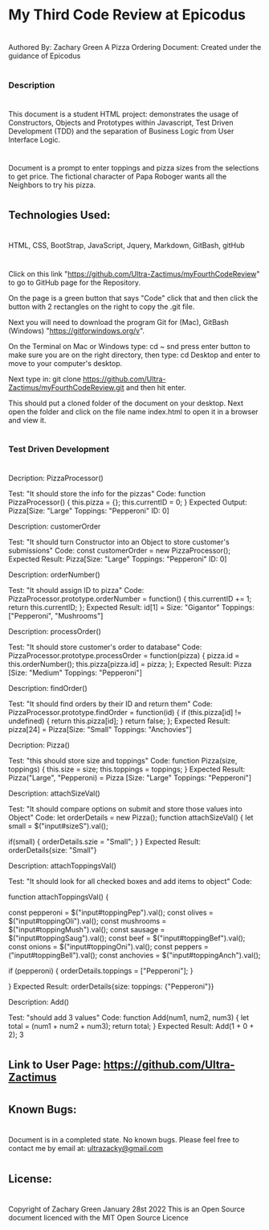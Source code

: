 # My Third Code Review at Epicodus
#
Authored By: Zachary Green
A Pizza Ordering Document: Created under the guidance of Epicodus
#
#
### Description
#
This document is a student HTML project: demonstrates the usage of Constructors, Objects and Prototypes within Javascript, Test Driven Development (TDD) and the separation of Business Logic from User Interface Logic.
#
Document is a prompt to enter toppings and pizza sizes from the selections to get price. The fictional character of Papa Roboger wants all the Neighbors to try his pizza.
#

## Technologies Used: 
#
HTML, CSS, BootStrap, JavaScript, Jquery, Markdown, GitBash, gitHub
#

Click on this link 
"https://github.com/Ultra-Zactimus/myFourthCodeReview"
to go to GitHub page for the Repository.

 On the page is a green button that says "Code" click that and then click the button with 2 rectangles on the right to copy the .git file. 
 
 Next you will need to download the program Git for (Mac), GitBash (Windows) "https://gitforwindows.org/v". 
 
 On the Terminal on Mac or Windows type: cd ~  snd press enter button to make sure you are on the right directory, then type: cd Desktop and enter to move to your computer's desktop. 
 
 Next type in: git clone https://github.com/Ultra-Zactimus/myFourthCodeReview.git and then hit enter. 
 
 This should put a cloned folder of the document on your desktop. Next open the folder and click on the file name index.html to open it in a browser and view it.
#

### Test Driven Development
#

Decription: PizzaProcessor()

Test: "It should store the info for the pizzas"
Code:
function PizzaProcessor() {
  this.pizza = {};
  this.currentID = 0;
}
Expected Output: Pizza[Size: "Large" Toppings: "Pepperoni" ID: 0]

Description: customerOrder

Test: "It should turn Constructor into an Object to store customer's submissions"
Code:
const customerOrder = new PizzaProcessor();
Expected Result: Pizza[Size: "Large" Toppings: "Pepperoni" ID: 0]

Description: orderNumber()

Test: "It should assign ID to pizza"
Code:
PizzaProcessor.prototype.orderNumber = function() {
  this.currentID += 1;
  return this.currentID; 
};
Expected Result: id[1] = Size: "Gigantor" Toppings: ["Pepperoni", "Mushrooms"]

Description: processOrder()

Test: "It should store customer's order to database"
Code:
PizzaProcessor.prototype.processOrder = function(pizza) {
  pizza.id = this.orderNumber();
  this.pizza[pizza.id] = pizza;
};
Expected Result: Pizza [Size: "Medium" Toppings: "Pepperoni"]

Description: findOrder()

Test: "It should find orders by their ID and return them"
Code:
PizzaProcessor.prototype.findOrder = function(id) {
  if (this.pizza[id] != undefined) {
    return this.pizza[id];
  }
  return false;
};
Expected Result: pizza[24] = Pizza[Size: "Small" Toppings: "Anchovies"]

Decription: Pizza()

Test: "this should store size and toppings"
Code:
function Pizza(size, toppings) {
  this.size = size;
  this.toppings = toppings;
}
Expected Result: Pizza("Large", "Pepperoni) = Pizza [Size: "Large" Toppings: "Pepperoni"]

Description: attachSizeVal()

Test: "It should compare options on submit and store those values into Object"
Code:
let orderDetails = new Pizza();
function attachSizeVal() {
  let small = $("input#sizeS").val();

  if(small) {
    orderDetails.szie = "Small";
  }
}
Expected Result: orderDetails{size: "Small"}

Description: attachToppingsVal()

Test: "It should look for all checked boxes and add items to object"
Code: 

function attachToppingsVal() {
  
const pepperoni = $("input#toppingPep").val(); 
const olives = $("input#toppingOli").val(); 
const mushrooms = $("input#toppingMush").val();
const sausage = $("input#toppingSaug").val();
const beef = $("input#toppingBef").val();
const onions = $("input#toppingOni").val();
const peppers = ("input#toppingBell").val();
const anchovies = $("input#toppingAnch").val();

if (pepperoni) {
  orderDetails.toppings = ["Pepperoni"];
}

}
Expected Result: orderDetails{size: toppings: {"Pepperoni"}} 

Description: Add()

Test: "should add 3 values"
Code:
function Add(num1, num2, num3) {
    let total = (num1 + num2 + num3);
    return total;
}
Expected Result: Add(1 + 0 + 2); 3 



#

## Link to User Page: https://github.com/Ultra-Zactimus
#

## Known Bugs:
#
Document is in a completed state.
No known bugs.
Please feel free to contact me by email at: ultrazacky@gmail.com
#
## License:
#
Copyright of Zachary Green
January 28st 2022
This is an Open Source document licenced with the MIT Open Source Licence